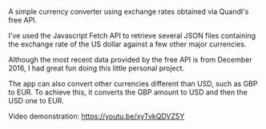 A simple currency converter using exchange rates obtained via Quandl's free API.

I've used the Javascript Fetch API to retrieve several JSON files containing the exchange rate of the US dollar against a few other major currencies.

Although the most recent data provided by the free API is from December 2016, I had great fun doing this little personal project.

The app can also convert other currencies different than USD, such as GBP to EUR. To achieve this, it converts the GBP amount to USD and then the USD one to EUR.

Video demonstration: https://youtu.be/xyTvkQDVZ5Y
